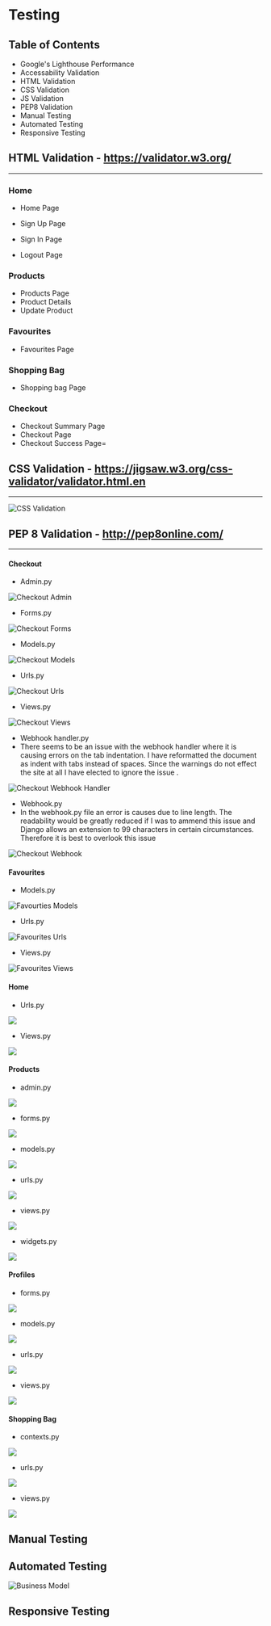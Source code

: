# Testing

## Table of Contents

- Google's Lighthouse Performance
- Accessability Validation
- HTML Validation
- CSS Validation
- JS Validation
- PEP8 Validation
- Manual Testing
- Automated Testing
- Responsive Testing

## HTML Validation - https://validator.w3.org/
---

### Home
- Home Page

- Sign Up Page
- Sign In Page
- Logout Page

### Products
- Products Page
- Product Details
- Update Product

### Favourites
- Favourites Page

### Shopping Bag 
- Shopping bag Page

### Checkout
- Checkout Summary Page
- Checkout Page
- Checkout Success Page=

## CSS Validation - https://jigsaw.w3.org/css-validator/validator.html.en
---

![CSS Validation](./testing_images/CSS%20Validator.png "CSS Validation")

## PEP 8 Validation - http://pep8online.com/
---

#### Checkout
- Admin.py

![Checkout Admin](./testing_images/checkout-admin.png "Checkout Admin")

- Forms.py

![Checkout Forms](./testing_images/checkout-forms.png "Checkout Forms")

- Models.py

![Checkout Models](./testing_images/checkout-models.png "Checkout Models")

- Urls.py

![Checkout Urls](./testing_images/checkout-urls.png "Checkout Urls")

- Views.py

![Checkout Views](./testing_images/checkout-views.png "Checkout Views")

- Webhook handler.py
- There seems to be an issue with the webhook handler where it is causing errors on the tab indentation. I have reformatted the document as indent with tabs instead of spaces. Since the warnings do not effect the site at all I have elected to ignore the issue .

![Checkout Webhook Handler](./testing_images/checkout-webhookhandler.png "Webhook Handler")

- Webhook.py
- In the webhook.py file an error is causes due to line length. The readability would be greatly reduced if I was to ammend this issue and Django allows an extension to 99 characters in certain circumstances. Therefore it is best to overlook this issue

![Checkout Webhook](./testing_images/checkout-webhook.png "Checkout Webhook")

#### Favourites
- Models.py

![Favourties Models](./testing_images/favourites-models.png "Favourties Models")

- Urls.py

![Favourites Urls](./testing_images/favourites-urls.png "Favourites Urls")

- Views.py

![Favourites Views](./testing_images/favourites-views.png "Favourites Views")

#### Home

- Urls.py

![](./testing_images/home-urls.png "")

- Views.py

![](./testing_images/home-views.png "")

#### Products

- admin.py

![](./testing_images/products-admin.png "")

- forms.py

![](./testing_images/products-forms.png "")

- models.py

![](./testing_images/products-models.png "")

- urls.py

![](./testing_images/checkout-urls.png "")

- views.py

![](./testing_images/products-views.png "")

- widgets.py

![](./testing_images/products-widgets.png "")

#### Profiles

- forms.py

![](./testing_images/profiles-forms.png "")

- models.py

![](./testing_images/profiles-models.png "")

- urls.py

![](./testing_images/products-urls.png "")

- views.py

![](./testing_images/profiles-views.png "")


#### Shopping Bag

- contexts.py

![](./testing_images/shoppingbag-contexts.png "")

- urls.py

![](./testing_images/shoppingbag-urls.png "")

- views.py

![](./testing_images/shoppingbag-views.png "")

## Manual Testing


## Automated Testing

![Business Model](./media/test_urls.png "Title")

## Responsive Testing